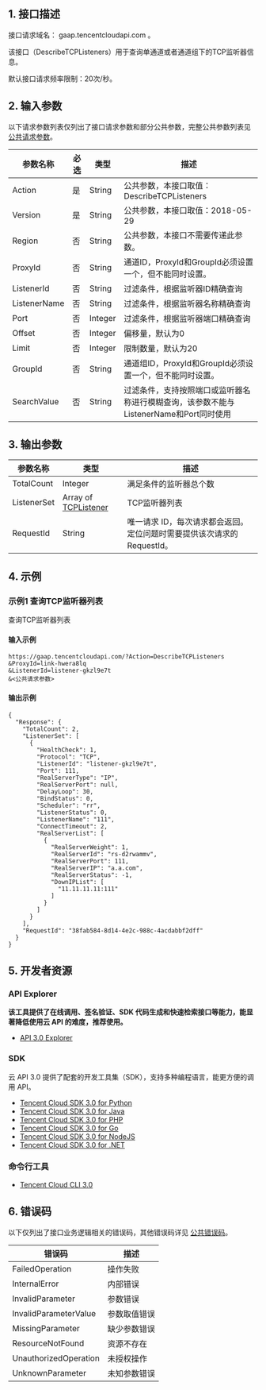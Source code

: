 ## 1. 接口描述

接口请求域名： gaap.tencentcloudapi.com 。

该接口（DescribeTCPListeners）用于查询单通道或者通道组下的TCP监听器信息。

默认接口请求频率限制：20次/秒。

## 2. 输入参数

以下请求参数列表仅列出了接口请求参数和部分公共参数，完整公共参数列表见 [公共请求参数](/document/api/608/36935)。

| 参数名称 | 必选 | 类型 | 描述 |
|---------|---------|---------|---------|
| Action | 是 | String | 公共参数，本接口取值：DescribeTCPListeners |
| Version | 是 | String | 公共参数，本接口取值：2018-05-29 |
| Region | 否 | String | 公共参数，本接口不需要传递此参数。 |
| ProxyId | 否 | String | 通道ID，ProxyId和GroupId必须设置一个，但不能同时设置。 |
| ListenerId | 否 | String | 过滤条件，根据监听器ID精确查询 |
| ListenerName | 否 | String | 过滤条件，根据监听器名称精确查询 |
| Port | 否 | Integer | 过滤条件，根据监听器端口精确查询 |
| Offset | 否 | Integer | 偏移量，默认为0 |
| Limit | 否 | Integer | 限制数量，默认为20 |
| GroupId | 否 | String | 通道组ID，ProxyId和GroupId必须设置一个，但不能同时设置。 |
| SearchValue | 否 | String | 过滤条件，支持按照端口或监听器名称进行模糊查询，该参数不能与ListenerName和Port同时使用 |

## 3. 输出参数

| 参数名称 | 类型 | 描述 |
|---------|---------|---------|
| TotalCount | Integer | 满足条件的监听器总个数|
| ListenerSet | Array of [TCPListener](/document/api/608/37023#TCPListener) | TCP监听器列表|
| RequestId | String | 唯一请求 ID，每次请求都会返回。定位问题时需要提供该次请求的 RequestId。|

## 4. 示例

### 示例1 查询TCP监听器列表

查询TCP监听器列表

#### 输入示例

```
https://gaap.tencentcloudapi.com/?Action=DescribeTCPListeners
&ProxyId=link-hwera8lq
&ListenerId=listener-gkzl9e7t
&<公共请求参数>
```

#### 输出示例

```
{
  "Response": {
    "TotalCount": 2,
    "ListenerSet": [
      {
        "HealthCheck": 1,
        "Protocol": "TCP",
        "ListenerId": "listener-gkzl9e7t",
        "Port": 111,
        "RealServerType": "IP",
        "RealServerPort": null,
        "DelayLoop": 30,
        "BindStatus": 0,
        "Scheduler": "rr",
        "ListenerStatus": 0,
        "ListenerName": "111",
        "ConnectTimeout": 2,
        "RealServerList": [
          {
            "RealServerWeight": 1,
            "RealServerId": "rs-d2rwammv",
            "RealServerPort": 111,
            "RealServerIP": "a.a.com",
            "RealServerStatus": -1,
            "DownIPList": [
              "11.11.11.11:111"
            ]
          }
        ]
      }
    ],
    "RequestId": "38fab584-8d14-4e2c-988c-4acdabbf2dff"
  }
}
```


## 5. 开发者资源

### API Explorer

**该工具提供了在线调用、签名验证、SDK 代码生成和快速检索接口等能力，能显著降低使用云 API 的难度，推荐使用。**

* [API 3.0 Explorer](https://console.cloud.tencent.com/api/explorer?Product=gaap&Version=2018-05-29&Action=DescribeTCPListeners)

### SDK

云 API 3.0 提供了配套的开发工具集（SDK），支持多种编程语言，能更方便的调用 API。

* [Tencent Cloud SDK 3.0 for Python](https://github.com/TencentCloud/tencentcloud-sdk-python)
* [Tencent Cloud SDK 3.0 for Java](https://github.com/TencentCloud/tencentcloud-sdk-java)
* [Tencent Cloud SDK 3.0 for PHP](https://github.com/TencentCloud/tencentcloud-sdk-php)
* [Tencent Cloud SDK 3.0 for Go](https://github.com/TencentCloud/tencentcloud-sdk-go)
* [Tencent Cloud SDK 3.0 for NodeJS](https://github.com/TencentCloud/tencentcloud-sdk-nodejs)
* [Tencent Cloud SDK 3.0 for .NET](https://github.com/TencentCloud/tencentcloud-sdk-dotnet)

### 命令行工具

* [Tencent Cloud CLI 3.0](https://cloud.tencent.com/document/product/440/6176)

## 6. 错误码

以下仅列出了接口业务逻辑相关的错误码，其他错误码详见 [公共错误码](/document/api/608/36938#.E5.85.AC.E5.85.B1.E9.94.99.E8.AF.AF.E7.A0.81)。

| 错误码 | 描述 |
|---------|---------|
| FailedOperation | 操作失败 |
| InternalError | 内部错误 |
| InvalidParameter | 参数错误 |
| InvalidParameterValue | 参数取值错误 |
| MissingParameter | 缺少参数错误 |
| ResourceNotFound | 资源不存在 |
| UnauthorizedOperation | 未授权操作 |
| UnknownParameter | 未知参数错误 |
